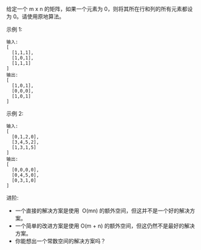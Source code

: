 给定一个 m x n 的矩阵，如果一个元素为 0，则将其所在行和列的所有元素都设为 0。请使用原地算法。

示例 1:

    输入: 
    [
      [1,1,1],
      [1,0,1],
      [1,1,1]
    ]
    输出: 
    [
      [1,0,1],
      [0,0,0],
      [1,0,1]
    ]
示例 2:

    输入: 
    [
      [0,1,2,0],
      [3,4,5,2],
      [1,3,1,5]
    ]
    输出: 
    [
      [0,0,0,0],
      [0,4,5,0],
      [0,3,1,0]
    ]
进阶:

- 一个直接的解决方案是使用  O(mn) 的额外空间，但这并不是一个好的解决方案。
- 一个简单的改进方案是使用 O(m + n) 的额外空间，但这仍然不是最好的解决方案。
- 你能想出一个常数空间的解决方案吗？


